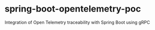 # spring-boot-opentelemetry-poc
Integration of Open Telemetry traceability with Spring Boot using gRPC
